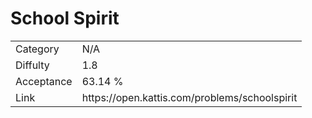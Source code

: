 # School Spirit

<table>
    <tr>
        <td>Category</td>
        <td>N/A</td>
    </tr>
    <tr>
        <td>Diffulty</td>
        <td>1.8</td>
    </tr>
    <tr>
        <td>Acceptance</td>
        <td>63.14 %</td>
    </tr>
    <tr>
        <td>Link</td>
        <td>https://open.kattis.com/problems/schoolspirit</td>
    </tr>
</table>